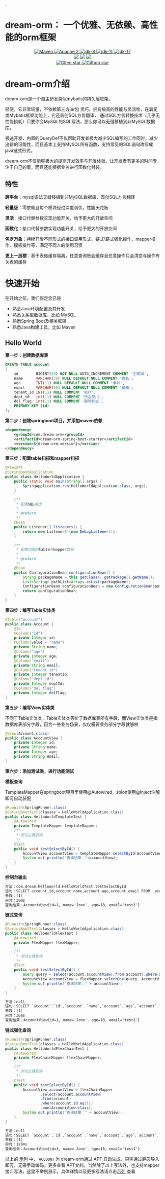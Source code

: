 <img src="./doc/public/logo.png" style="zoom:25%;" />


# dream-orm： 一个优雅、无依赖、高性能的orm框架

<p align="center">
    <a target="_blank" href="https://search.maven.org/search?q=dream-orm">
        <img src="https://img.shields.io/maven-central/v/com.dream-orm/dream-orm?label=Maven%20Central" alt="Maven" />
    </a>
    <a target="_blank" href="https://www.apache.org/licenses/LICENSE-2.0.txt">
		<img src="https://img.shields.io/:license-Apache2-blue.svg" alt="Apache 2" />
	</a>
    <a target="_blank" href="https://www.oracle.com/java/technologies/javase/javase-jdk8-downloads.html">
		<img src="https://img.shields.io/badge/JDK-8-green.svg" alt="jdk-8" />
	</a>
    <a target="_blank" href="https://www.oracle.com/java/technologies/javase/jdk11-archive-downloads.html">
		<img src="https://img.shields.io/badge/JDK-11-green.svg" alt="jdk-11" />
	</a>
    <a target="_blank" href="https://www.oracle.com/java/technologies/javase/jdk17-archive-downloads.html">
		<img src="https://img.shields.io/badge/JDK-17-green.svg" alt="jdk-17" />
	</a>
    <br />
        <img src="https://img.shields.io/badge/SpringBoot-v2.x-blue">
        <img src="https://img.shields.io/badge/SpringBoot-v3.x-blue">
        <a target="_blank" href='https://gitee.com/noear/solon'><img src="https://img.shields.io/badge/Solon-v2.x-blue"></a>
    <br />
    <a target="_blank" href='https://gitee.com/moxiaoai/dream-orm'>
		<img src='https://gitee.com/moxiaoai/dream-orm/badge/star.svg' alt='Gitee star'/>
	</a>
    <a target="_blank" href='https://github.com/dream-orm/dream-orm'>
		<img src="https://img.shields.io/github/stars/dream-orm/dream-orm.svg?logo=github" alt="Github star"/>
	</a>
</p>

# dream-orm介绍

dream-orm是一个自主研发类似mybatis的持久层框架。

轻便，它非常轻量，不依赖第三方jar包 灵巧，拥有极高的性能与灵活性，在满足类Mybatis框架功能上，它还首创SQL方言翻译，
通过SQL方言转换技术（几乎无性能损耗）只要你会MySQL的SQL写法，那么你可以无缝移植到非MySQL数据库。

极速开发，内置的QueryDef不仅帮助开发者极大减少SQL编写的工作同时，减少出错的可能性，而且基本上支持MySQL所有函数，支持常见的SQL语句改写成java链式形式。

dream-orm不仅能够极大的提高开发效率与开发体验，让开发者有更多的时间专注于自己的事，而且还能根据业务进行函数化封装。

## 特性

**跨平台**：mysql语法无缝移植到非MySQL数据库，首创SQL方言翻译

**轻量级**：零依赖且每个模块经过深度调优，性能天花板

**灵活**：接口代替参数实现功能开关，给予更大的开放空间

**函数化**：接口代替参数实现功能开关，给予更大的开放空间

**包罗万象**：持续开发不同形式的接口调用形式，链式\链式强化操作、mapper操作、模板操作等，满足不同人的使用习惯

**更上一层楼**：基于表做缓存隔离，任意查询皆会缓存且任意操作只会清空与操作有关表的缓存

# 快速开始
在开始之前，我们假定您已经：

- 熟悉Java环境配置及其开发
- 熟悉关系型数据库，比如 MySQL
- 熟悉Spring Boot及相关框架
- 熟悉Java构建工具，比如 Maven

##  Hello World

**第一步：创建数据库表**

```sql
CREATE TABLE account
(
    id        BIGINT(20) NOT NULL AUTO_INCREMENT COMMENT '主键ID',
    name      VARCHAR(30) NULL DEFAULT NULL COMMENT '姓名',
    age       INT(11) NULL DEFAULT NULL COMMENT '年龄',
    email     VARCHAR(50) NULL DEFAULT NULL COMMENT '邮箱',
    tenant_id INT(11) NULL COMMENT '租户',
    dept_id   int(11) NULL COMMENT '所在部门',
    del_flag  int(11) NULL COMMENT '删除标志',
    PRIMARY KEY (id)
);
```

**第二步：创建springboot项目，并添加maven依赖**

```xml
<dependency>
    <groupId>com.dream-orm</groupId>
    <artifactId>dream-orm-spring-boot-starter</artifactId>
    <version>${dream-orm.version}</version>
</dependency>
```

**第三步：配置table扫描和mapper扫描**

```java
@FlexAPT
@SpringBootApplication
public class HelloWorldApplication {
    public static void main(String[] args) {
        SpringApplication.run(HelloWorldApplication.class, args);
    }

    /**
     * 配置SQL输出
     *
     * @return
     */
    @Bean
    public Listener[] listeners() {
        return new Listener[]{new DebugListener()};
    }

    /**
     * 配置扫描的table和mapper路径
     *
     * @return
     */
    @Bean
    public ConfigurationBean configurationBean() {
        String packageName = this.getClass().getPackage().getName();
        List<String> pathList=Arrays.asList(packageName);
        ConfigurationBean configurationBean = new ConfigurationBean(pathList, pathList);
        return configurationBean;
    }
}
```

**第四步：编写Table实体类**

```java
@Table("account")
public class Account {
    @Id
    @Column("id")
    private Integer id;
    @Column(value = "name")
    private String name;
    @Column("age")
    private Integer age;
    @Column("email")
    private String email;
    @Column("tenant_id")
    private Integer tenantId;
    @Column("dept_id")
    private Integer deptId;
    @Column("del_flag")
    private Integer delFlag;
}
```

**第五步：编写View实体类**

不同于Table实体类，Table实体类等价于数据库表所有字段，而View实体类是指数据库表部分字段，因为一些业务场景，仅仅需要业务部分字段就够啦

```java
@View(Account.class)
public class AccountView {
    private Integer id;
    private String name;
    private Integer age;
    private String email;
}
```

**第六步：添加测试类，进行功能测试**

**模板查询**

TemplateMapper在springboot项目里使用@Autowired，solon使用@Inject注解即可自动装配

```java
@RunWith(SpringRunner.class)
@SpringBootTest(classes = HelloWorldApplication.class)
public class HelloWorldTemplateTest {
    @Autowired
    private TemplateMapper templateMapper;
    /**
     * 测试主键查询
     */
    @Test
    public void testSelectById() {
        AccountView accountView = templateMapper.selectById(AccountView.class, 1);
        System.out.println("查询结果："+accountView);
    }
}
```

**控制台输出**

```tex
方法：com.dream.helloworld.HelloWorldTest.testSelectById
语句：SELECT account.id,account.name,account.age,account.email FROM  account WHERE account.id=?
参数：[1]
用时：30ms
查询结果：AccountView{id=1, name='Jone', age=18, email='test1'}
```

**链式查询**

```java
@RunWith(SpringRunner.class)
@SpringBootTest(classes = HelloWorldApplication.class)
public class HelloWorldFlexTest {
    @Autowired
    private FlexMapper flexMapper;

    /**
     * 测试主键查询
     */
    @Test
    public void testSelectById() {
        Query query = select(account.accountView).from(account).where(account.id.eq(1));
        AccountView accountView = flexMapper.selectOne(query, AccountView.class);
        System.out.println("查询结果：" + accountView);
    }
}
```

```tex
方法：null
语句：SELECT `account`.`id`,`account`.`name`,`account`.`age`,`account`.`email` FROM `account`  WHERE `account`.`id`=?
参数：[1]
用时：36ms
查询结果：AccountView{id=1, name='Jone', age=18, email='test1'}
```

**链式强化查询**

```java
@RunWith(SpringRunner.class)
@SpringBootTest(classes = HelloWorldApplication.class)
public class HelloWorldFlexChainTest {
    @Autowired
    private FlexChainMapper flexChainMapper;

    /**
     * 测试主键查询
     */
    @Test
    public void testSelectById() {
        AccountView accountView = flexChainMapper
                .select(account.accountView)
                .from(account)
                .where(account.id.eq(1))
                .one(AccountView.class);
        System.out.println("查询结果：" + accountView);
    }
}
```

```tex
方法：null
语句：SELECT `account`.`id`,`account`.`name`,`account`.`age`,`account`.`email` FROM `account`  WHERE `account`.`id`=?
参数：[1]
用时：126ms
查询结果：AccountView{id=1, name='Jone', age=18, email='test1'}
```

以上的 [示列](https://gitee.com/moxiaoai/dream-orm/tree/master/dream-orm-hello-world) 中， `ACCOUNT` 为 dream-orm通过 APT 自动生成，只需通过静态导入即可，无需手动编码。更多查看 APT文档。当然除了以上写法外，也支持mapper接口写法，这里不举例展示，具体详情以及更多写法请点击[示列](https://gitee.com/moxiaoai/dream-orm/tree/master/dream-orm-hello-world) 查看


